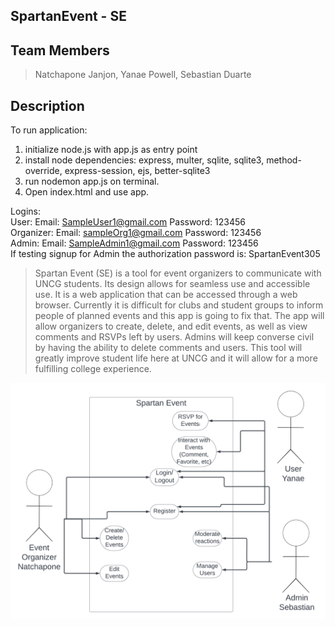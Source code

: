 ## SpartanEvent - SE

## Team Members
>Natchapone Janjon, Yanae Powell, Sebastian Duarte

## Description

To run application:<br />

1. initialize node.js with app.js as entry point <br />
2. install node dependencies: express, multer, sqlite, sqlite3, method-override, express-session,
ejs, better-sqlite3 <br />
3. run nodemon app.js on terminal.
4. Open index.html and use app. 

Logins: <br />
User: Email: SampleUser1@gmail.com Password: 123456 <br />
Organizer: Email: sampleOrg1@gmail.com Password: 123456 <br />
Admin: Email: SampleAdmin1@gmail.com Password: 123456 <br />
If testing signup for Admin the authorization password is: SpartanEvent305

>Spartan Event (SE) is a tool for event organizers to communicate with
>UNCG students. Its design allows for seamless use and accessible use. 
>It is a web application that can be accessed through a web browser.
>Currently it is difficult for clubs and student groups to inform people
>of planned events and this app is going to fix that. The app will allow
>organizers to create, delete, and edit events, as well as view comments
>and RSVPs left by users. Admins will keep converse civil by having the
>ability to delete comments and users. This tool will greatly improve
>student life here at UNCG and it will allow for a more fulfilling 
>college experience.

![Use Case Diagram](https://github.com/SebastianDuarteG/SpartanEvent/blob/main/user_Case.png)

